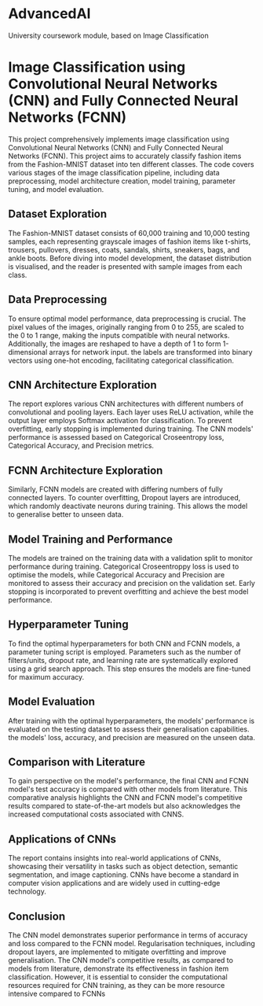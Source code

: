 # AdvancedAI
University coursework module, based on Image Classification


# Image Classification using Convolutional Neural Networks (CNN) and Fully Connected Neural Networks (FCNN)

This project comprehensively implements image classification using Convolutional Neural Networks (CNN) and Fully Connected Neural Networks (FCNN). This project aims to accurately classify fashion items from the Fashion-MNIST dataset into ten different classes. The code covers various stages of the image classification pipeline, including data preprocessing, model architecture creation, model training, parameter tuning, and model evaluation.


## Dataset Exploration

The Fashion-MNIST dataset consists of 60,000 training and 10,000 testing samples, each representing grayscale images of fashion items like t-shirts, trousers, pullovers, dresses, coats, sandals, shirts, sneakers, bags, and ankle boots. Before diving into model development, the dataset distribution is visualised, and the reader is presented with sample images from each class.


## Data Preprocessing

To ensure optimal model performance, data preprocessing is crucial. The pixel values of the images, originally ranging from 0 to 255, are scaled to the 0 to 1 range, making the inputs compatible with neural networks. Additionally, the images are reshaped to have a depth of 1 to form 1-dimensional arrays for network input. the labels are transformed into binary vectors using one-hot encoding, facilitating categorical classification.


## CNN Architecture Exploration

The report explores various CNN architectures with different numbers of convolutional and pooling layers. Each layer uses ReLU activation, while the output layer employs Softmax activation for classification. To prevent overfitting, early stopping is implemented during training. The CNN models' performance is assessed based on Categorical Croseentropy loss, Categorical Accuracy, and Precision metrics.

## FCNN Architecture Exploration

Similarly, FCNN models are created with differing numbers of fully connected layers. To counter overfitting, Dropout layers are introduced, which randomly deactivate neurons during training. This allows the model to generalise better to unseen data.


## Model Training and Performance

The models are trained on the training data with a validation split to monitor performance during training. Categorical Croseentroppy loss is used to optimise the models, while Categorical Accuracy and Precision are monitored to assess their accuracy and precision on the validation set. Early stopping is incorporated to prevent overfitting and achieve the best model performance.


## Hyperparameter Tuning

To find the optimal hyperparameters for both CNN and FCNN models, a parameter tuning script is employed. Parameters such as the number of filters/units, dropout rate, and learning rate are systematically explored using a grid search approach. This step ensures the models are fine-tuned for maximum accuracy.


## Model Evaluation

After training with the optimal hyperparameters, the models' performance is evaluated on the testing dataset to assess their generalisation capabilities. the models' loss, accuracy, and precision are measured on the unseen data.


## Comparison with Literature

To gain perspective on the model's performance, the final CNN and FCNN model's test accuracy is compared with other models from literature. This comparative analysis highlights the CNN and FCNN model's competitive results compared to state-of-the-art models but also acknowledges the increased computational costs associated with CNNS.


## Applications of CNNs

The report contains insights into real-world applications of CNNs, showcasing their versatility in tasks such as object detection, semantic segmentation, and image captioning. CNNs have become a standard in computer vision applications and are widely used in cutting-edge technology.


## Conclusion

The CNN model demonstrates superior performance in terms of accuracy and loss compared to the FCNN model. Regularisation techniques, including dropout layers, are implemented to mitigate overfitting and improve generalisation. The CNN model's competitive results, as compared to models from literature, demonstrate its effectiveness in fashion item classification. However, it is essential to consider the computational resources required for CNN training, as they can be more resource intensive compared to FCNNs



